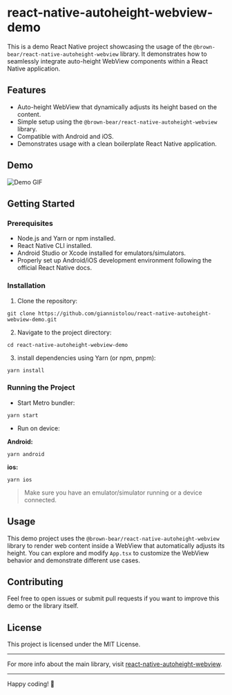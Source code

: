 # react-native-autoheight-webview-demo

This is a demo React Native project showcasing the usage of the `@brown-bear/react-native-autoheight-webview` library. It demonstrates how to seamlessly integrate auto-height WebView components within a React Native application.

## Features

- Auto-height WebView that dynamically adjusts its height based on the content.
- Simple setup using the `@brown-bear/react-native-autoheight-webview` library.
- Compatible with Android and iOS.
- Demonstrates usage with a clean boilerplate React Native application.


## Demo

![Demo GIF](./demo.gif)  


## Getting Started

### Prerequisites

- Node.js and Yarn or npm installed.
- React Native CLI installed.
- Android Studio or Xcode installed for emulators/simulators.
- Properly set up Android/iOS development environment following the official React Native docs.

### Installation

1. Clone the repository:

```
git clone https://github.com/giannistolou/react-native-autoheight-webview-demo.git
```

2. Navigate to the project directory:

```
cd react-native-autoheight-webview-demo
```

3. install dependencies using Yarn (or npm, pnpm):

```
yarn install
```

### Running the Project

- Start Metro bundler:

```
yarn start
```

- Run on device: 

**Android:**

```
yarn android
```


**ios:**

```
yarn ios
```

> Make sure you have an emulator/simulator running or a device connected.

## Usage

This demo project uses the `@brown-bear/react-native-autoheight-webview` library to render web content inside a WebView that automatically adjusts its height. You can explore and modify `App.tsx` to customize the WebView behavior and demonstrate different use cases.

## Contributing

Feel free to open issues or submit pull requests if you want to improve this demo or the library itself.

## License

This project is licensed under the MIT License.

---

For more info about the main library, visit [react-native-autoheight-webview](https://github.com/giannistolou/react-native-autoheight-webview).

---

Happy coding! 🚀